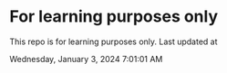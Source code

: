 # For learning purposes only
This repo is for learning purposes only.
Last updated at

Wednesday, January 3, 2024 7:01:01 AM

